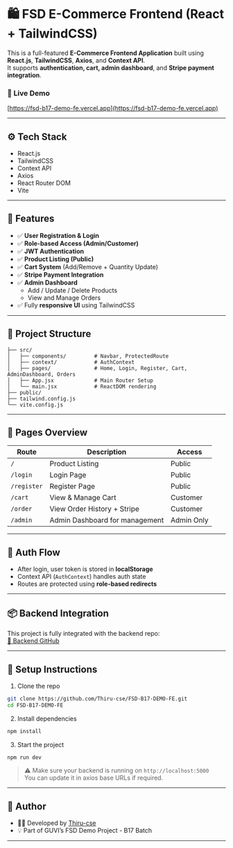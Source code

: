 # 🛍️ FSD E-Commerce Frontend (React + TailwindCSS)

This is a full-featured **E-Commerce Frontend Application** built using **React.js**, **TailwindCSS**, **Axios**, and **Context API**.  
It supports **authentication, cart, admin dashboard**, and **Stripe payment integration**.

### 🔗 Live Demo  
[https://fsd-b17-demo-fe.vercel.app](https://fsd-b17-demo-fe.vercel.app)

---

## ⚙️ Tech Stack

- React.js
- TailwindCSS
- Context API
- Axios
- React Router DOM
- Vite

---

## 🧠 Features

- ✅ **User Registration & Login**
- ✅ **Role-based Access (Admin/Customer)**
- ✅ **JWT Authentication**
- ✅ **Product Listing (Public)**
- ✅ **Cart System** (Add/Remove + Quantity Update)
- ✅ **Stripe Payment Integration**
- ✅ **Admin Dashboard**
  - Add / Update / Delete Products
  - View and Manage Orders
- ✅ Fully **responsive UI** using TailwindCSS

---

## 📁 Project Structure

```
├── src/
│   ├── components/         # Navbar, ProtectedRoute
│   ├── context/            # AuthContext
│   ├── pages/              # Home, Login, Register, Cart, AdminDashboard, Orders
│   ├── App.jsx             # Main Router Setup
│   └── main.jsx            # ReactDOM rendering
├── public/
├── tailwind.config.js
└── vite.config.js
```

---

## 🧪 Pages Overview

| Route          | Description                       | Access       |
|----------------|-----------------------------------|--------------|
| `/`            | Product Listing                   | Public       |
| `/login`       | Login Page                        | Public       |
| `/register`    | Register Page                     | Public       |
| `/cart`        | View & Manage Cart                | Customer     |
| `/order`       | View Order History + Stripe       | Customer     |
| `/admin`       | Admin Dashboard for management    | Admin Only   |

---

## 🔐 Auth Flow

- After login, user token is stored in **localStorage**
- Context API (`AuthContext`) handles auth state
- Routes are protected using **role-based redirects**

---

## 📦 Backend Integration

This project is fully integrated with the backend repo:  
[🔗 Backend GitHub](https://github.com/Thiru-cse/FSD-Backend-Demo-B17)

---

## 📌 Setup Instructions

1. Clone the repo
```bash
git clone https://github.com/Thiru-cse/FSD-B17-DEMO-FE.git
cd FSD-B17-DEMO-FE
```

2. Install dependencies
```bash
npm install
```

3. Start the project
```bash
npm run dev
```

> ⚠️ Make sure your backend is running on `http://localhost:5000`  
> You can update it in axios base URLs if required.

---

## 📌 Author

- 👨‍💻 Developed by [Thiru-cse](https://github.com/Thiru-cse)
- 💡 Part of GUVI’s FSD Demo Project - B17 Batch

---
